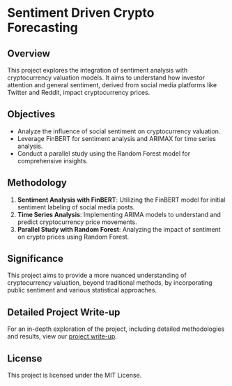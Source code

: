 # Sentiment Driven Crypto Forecasting

## Overview

This project explores the integration of sentiment analysis with cryptocurrency valuation models. It aims to understand how investor attention and general sentiment, derived from social media platforms like Twitter and Reddit, impact cryptocurrency prices. 

## Objectives

- Analyze the influence of social sentiment on cryptocurrency valuation.
- Leverage FinBERT for sentiment analysis and ARIMAX for time series analysis.
- Conduct a parallel study using the Random Forest model for comprehensive insights.

## Methodology

1. **Sentiment Analysis with FinBERT**: Utilizing the FinBERT model for initial sentiment labeling of social media posts.
2. **Time Series Analysis**: Implementing ARIMA models to understand and predict cryptocurrency price movements.
3. **Parallel Study with Random Forest**: Analyzing the impact of sentiment on crypto prices using Random Forest.

## Significance

This project aims to provide a more nuanced understanding of cryptocurrency valuation, beyond traditional methods, by incorporating public sentiment and various statistical approaches.

## Detailed Project Write-up

For an in-depth exploration of the project, including detailed methodologies and results, view our [project write-up](https://docs.google.com/document/d/1c7GKp1Dla32-CQ5qGq11YhaXvqJNmhKVwjJhc3ac3W8/edit?usp=sharing).

## License

This project is licensed under the MIT License.
